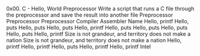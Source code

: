 0x00. C - Hello, World
Preprocessor
Write a script that runs a C file through the preprocessor and save the result into another file
Preprocessor
Preprocessor
Preprocessor
Compiler
Assembler
Name
Hello, printf
Hello, puts
Hello, puts
Hello, puts
Hello, printf
Hello, puts
Hello, puts
Hello, puts
Hello, puts
Hello, printf
Size is not grandeur, and territory does not make a nation
Size is not grandeur, and territory does not make a nation
Hello, printf
Hello, printf
Hello, puts
Hello, printf
Hello, printf
Intel
